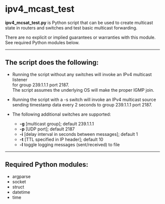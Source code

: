 # ipv4_mcast_test

__ipv4_mcsat_test.py__ is Python script that can be used to create multicast state in routers and switches and test basic multicast forwarding.

There are no explicit or implied guarantees or warranties with this module.
See required Python modules below.

-----
## The script does the following:

* Running the script without any switches will invoke an IPv4 multicast listener \
  for group 239.1.1.1 port 2187. \
  The script assumes the underlying OS will make the proper IGMP join.

* Running the script with a -s switch will invoke an IPv4 multicast source \
  sending timestamp data every 2 seconds to group 239.1.1.1 port 2187.

* The following additional switches are supported:
    * __-g__ [multicast group]; default 239.1.1.1
    * __-p__ [UDP port]; default 2187
    * __-i__ [delay interval in seconds between messages]; default 1
    * __-t__ [TTL specified in IP header]; default 10
    * __-l__ toggle logging messages (sent/received) to file

-----
## Required Python modules:
* argparse
* socket
* struct
* datetime
* time
